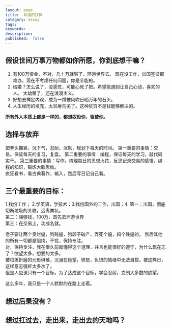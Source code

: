 ```yaml
---
layout: page
title:  命运的抉择
category: essay
tags:
keywords:
description:
published:  false
---
```


## 假设世间万事万物都如你所愿，你到底想干嘛？
1. 有100万资金，不对，几十万就够了，环游世界去。
现在没工作，出国签证都难办，现在不考虑任何问题，你是全能的。
2. 结婚？怎么说了，没感觉，可能心死了把。希望能遇到让自己心动，喜欢的人。
太幼稚了，还在浪漫主义。
3. 好想去禅定内观，成为一蹲被风吹日晒万年的石头。
4. 人生经历的填充，太贫瘠荒芜了。这种贫穷不是钱能够解决的。

**所有外人本质上都是一样的，都想奴役你，驱使你。**

## 选择与放弃
把拳头攥紧，沉下气，忍耐，沉默，规划下每天的时间。 
第一重要的事情：交易。保证每天的复习，复盘。
第二重要的事情：编程，保证每天的学习，敲代码实干。
第三重要的事情：写作，梳理每日的思想火花，反思记录交易的感悟，编程的知识，锻炼大脑思维。  
疯狂看书，看古典著作，输入，然后写日记自己看。  

## 三个最重要的目标：
1.找份工作； 2.学英语，学技术；3.找份国外的工作，出国；4.
第一：出国，彻底切断垃圾的关联，远离粪坑。  
第二：赚够钱，100万，首先去环游世界  
第三：在交易上，功成名就。

老子要让两个臭烂逼，狗贱逼，狗卵子破产，弄死个逼，妈个贱逼的。
然后其他的所有一切都是阻挠，干扰，保持专注。  
对，保持专注，我在很久前就懂得这个道理，并且也能很好的遵守，为什么现在忘了？欲望太多，想要的太多。  
被垃圾折磨的元形俱散，沉溺在绝望，愤怒，仇恨的情绪中无法自拔。被这样日，这样意志强奸太多次了。  
但是人应该只有一个目标，为了达成这个目标，学会忍耐，克制大多数的欲望。  

这么多年，我只是一个人默默的在路上走着。 

## 想过后果没有？


## 想过扛过去，走出来，走出去的天地吗？
